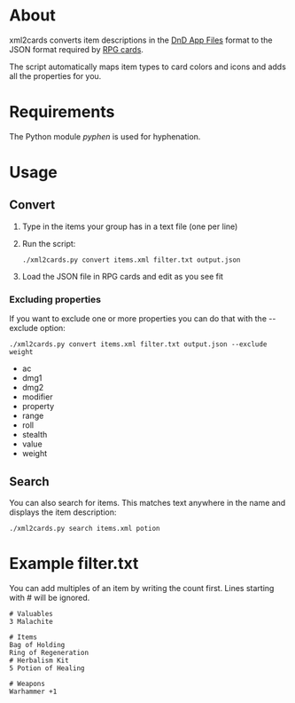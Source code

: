 # About

xml2cards converts item descriptions in the [DnD App Files](https://github.com/ceryliae/DnDAppFiles) format to the JSON
format required by [RPG cards](https://crobi.github.io/rpg-cards/generator/generate.html).

The script automatically maps item types to card colors and icons and adds all the properties for you. 

# Requirements

The Python module *pyphen* is used for hyphenation.

# Usage

## Convert

1. Type in the items your group has in a text file (one per line)

2. Run the script:
   ```
   ./xml2cards.py convert items.xml filter.txt output.json
   ```

3. Load the JSON file in RPG cards and edit as you see fit

### Excluding properties

If you want to exclude one or more properties you can do that with the --exclude option:

```
./xml2cards.py convert items.xml filter.txt output.json --exclude weight
```

* ac
* dmg1
* dmg2
* modifier
* property
* range
* roll
* stealth
* value
* weight

## Search

You can also search for items. This matches text anywhere in the name and displays the item description:

```
./xml2cards.py search items.xml potion
```

# Example filter.txt

You can add multiples of an item by writing the count first. Lines starting with # will be ignored.

```
# Valuables
3 Malachite

# Items
Bag of Holding
Ring of Regeneration
# Herbalism Kit
5 Potion of Healing

# Weapons
Warhammer +1
```